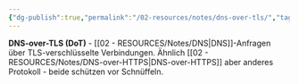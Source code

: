 ```yaml
---
{"dg-publish":true,"permalink":"/02-resources/notes/dns-over-tls/","tags":["netzwerk/dns/verschlüsselung","sicherheit/transport","netzwerk/dns","it-sicherheit"],"noteIcon":"","updated":"2025-09-05T10:14:23.930+02:00"}
---
```



**DNS-over-TLS (DoT)** - [[02 - RESOURCES/Notes/DNS\|DNS]]-Anfragen über TLS-verschlüsselte Verbindungen.
Ähnlich [[02 - RESOURCES/Notes/DNS-over-HTTPS\|DNS-over-HTTPS]] aber anderes Protokoll - beide schützen vor Schnüffeln.